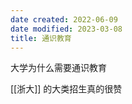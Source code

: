 ```yaml
---
date created: 2022-06-09
date modified: 2023-03-08
title: 通识教育
---
```


大学为什么需要通识教育

[[浙大]] 的大类招生真的很赞

